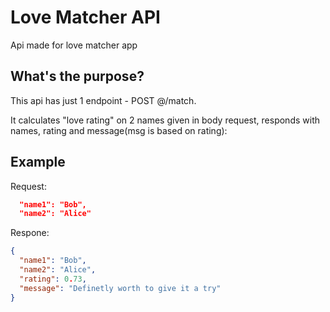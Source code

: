 # Love Matcher API

Api made for love matcher app

## What's the purpose?

This api has just 1 endpoint - POST @/match.

It calculates "love rating" on 2 names given in body request, responds with  names, rating and message(msg is based on rating):

## Example

Request: 
```json
  "name1": "Bob",
  "name2": "Alice"
```
Respone:
```json
{
  "name1": "Bob",
  "name2": "Alice",
  "rating": 0.73,
  "message": "Definetly worth to give it a try"
}
```

